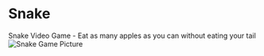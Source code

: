 # Snake
Snake Video Game - Eat as many apples as you can without eating your tail
![Snake Game Picture](https://github.com/darren2hang/Snake/SnakeDemo.jpg?raw=true)
